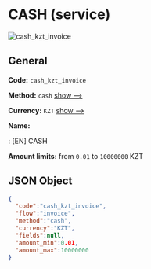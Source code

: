 
# CASH (service) 
![cash_kzt_invoice](https://static.openfintech.io/payment_methods/cash_kzt_invoice/logo.svg?w=400&c=v0.59.26#w200)  

## General 
 
**Code:** `cash_kzt_invoice` 
 
**Method:** `cash` 
 [show -->](/payment-methods/cash/) 
 
**Currency:** `KZT` [show -->](/currencies/KZT/) 
 
**Name:** 
 
:	[EN] CASH 
 
**Amount limits:** from `0.01` to `10000000` KZT 

## JSON Object 

```json
{
  "code":"cash_kzt_invoice",
  "flow":"invoice",
  "method":"cash",
  "currency":"KZT",
  "fields":null,
  "amount_min":0.01,
  "amount_max":10000000
}
```  
